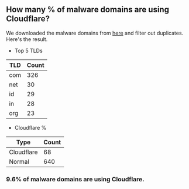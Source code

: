 ## How many % of malware domains are using Cloudflare?


We downloaded the malware domains from [here](https://urlhaus.abuse.ch) and filter out duplicates.
Here's the result.


[//]: # (start replacement)


- Top 5 TLDs

| TLD | Count |
| --- | --- |
| com | 326 |
| net | 30 |
| id | 29 |
| in | 28 |
| org | 23 |


- Cloudflare %

| Type | Count |
| --- | --- |
| Cloudflare | 68 |
| Normal | 640 |


### 9.6% of malware domains are using Cloudflare.